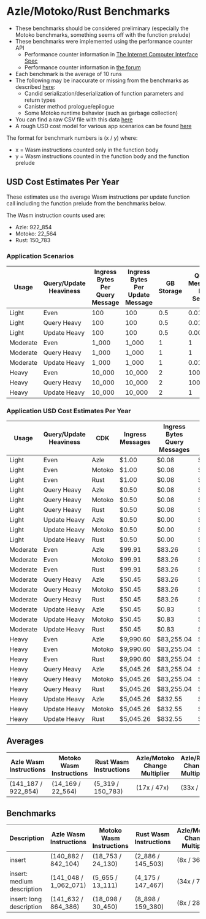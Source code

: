 # Azle/Motoko/Rust Benchmarks

-   These benchmarks should be considered preliminary (especially the Motoko benchmarks, something seems off with the function prelude)
-   These benchmarks were implemented using the performance counter API
    -   Performance counter information in [The Internet Computer Interface Spec](https://internetcomputer.org/docs/current/references/ic-interface-spec/#system-api-imports)
    -   Performance counter information in [the forum](https://forum.dfinity.org/t/introducing-performance-counter-on-the-internet-computer/14027)
-   Each benchmark is the average of 10 runs
-   The following may be inaccurate or missing from the benchmarks as described [here](https://forum.dfinity.org/t/introducing-performance-counter-on-the-internet-computer/14027):
    -   Candid serialization/deserialization of function parameters and return types
    -   Canister method prologue/epilogue
    -   Some Motoko runtime behavior (such as garbage collection)
-   You can find a raw CSV file with this data [here](./benchmarks.csv)
-   A rough USD cost model for various app scenarios can be found [here](https://docs.google.com/spreadsheets/d/1PQ53R9hYE1fuMB_z-Bl6dyymm7end7rVJ85TvGEh0BQ)

The format for benchmark numbers is (x / y) where:

-   x = Wasm instructions counted only in the function body
-   y = Wasm instructions counted in the function body and the function prelude

## USD Cost Estimates Per Year

These estimates use the average Wasm instructions per update function call including the function prelude from the benchmarks below.

The Wasm instruction counts used are:

-   Azle: 922_854
-   Motoko: 22_564
-   Rust: 150_783

### Application Scenarios

| Usage    | Query/Update Heaviness | Ingress Bytes Per Query Message | Ingress Bytes Per Update Message | GB Storage | Query Messages Per Second | Update Messages Per Second | Xnet Calls Per Second | Xnet Call Bytes |
| -------- | ---------------------- | ------------------------------- | -------------------------------- | ---------- | ------------------------- | -------------------------- | --------------------- | --------------- |
| Light    | Even                   | 100                             | 100                              | 0.5        | 0.01                      | 0.01                       | 0.001                 | 20              |
| Light    | Query Heavy            | 100                             | 100                              | 0.5        | 0.01                      | 0.0001                     | 0.001                 | 20              |
| Light    | Update Heavy           | 100                             | 100                              | 0.5        | 0.0001                    | 0.01                       | 0.001                 | 20              |
| Moderate | Even                   | 1_000                           | 1_000                            | 1          | 1                         | 1                          | 0.1                   | 200             |
| Moderate | Query Heavy            | 1_000                           | 1_000                            | 1          | 1                         | 0.01                       | 0.1                   | 200             |
| Moderate | Update Heavy           | 1_000                           | 1_000                            | 1          | 0.01                      | 1                          | 0.1                   | 200             |
| Heavy    | Even                   | 10_000                          | 10_000                           | 2          | 100                       | 100                        | 10                    | 2_000           |
| Heavy    | Query Heavy            | 10_000                          | 10_000                           | 2          | 100                       | 1                          | 10                    | 2_000           |
| Heavy    | Update Heavy           | 10_000                          | 10_000                           | 2          | 1                         | 100                        | 10                    | 2_000           |

### Application USD Cost Estimates Per Year

| Usage    | Query/Update Heaviness | CDK    | Ingress Messages | Ingress Bytes Query Messages | Ingress Bytes Update Messages | Update Messages | Update Instructions | Xnet Calls | Xnet Byte Transmission | GB Storage | Total Cost  |
| -------- | ---------------------- | ------ | ---------------- | ---------------------------- | ----------------------------- | --------------- | ------------------- | ---------- | ---------------------- | ---------- | ----------- |
| Light    | Even                   | Azle   | $1.00            | $0.08                        | $0.08                         | $0.25           | $0.15               | $0.01      | $0.00                  | $2.64      | $4.22       |
| Light    | Even                   | Motoko | $1.00            | $0.08                        | $0.08                         | $0.25           | $0.00               | $0.01      | $0.00                  | $2.64      | $4.07       |
| Light    | Even                   | Rust   | $1.00            | $0.08                        | $0.08                         | $0.25           | $0.03               | $0.01      | $0.00                  | $2.64      | $4.09       |
| Light    | Query Heavy            | Azle   | $0.50            | $0.08                        | $0.00                         | $0.00           | $0.00               | $0.01      | $0.00                  | $2.64      | $3.25       |
| Light    | Query Heavy            | Motoko | $0.50            | $0.08                        | $0.00                         | $0.00           | $0.00               | $0.01      | $0.00                  | $2.64      | $3.25       |
| Light    | Query Heavy            | Rust   | $0.50            | $0.08                        | $0.00                         | $0.00           | $0.00               | $0.01      | $0.00                  | $2.64      | $3.25       |
| Light    | Update Heavy           | Azle   | $0.50            | $0.00                        | $0.08                         | $0.25           | $0.15               | $0.01      | $0.00                  | $2.64      | $3.64       |
| Light    | Update Heavy           | Motoko | $0.50            | $0.00                        | $0.08                         | $0.25           | $0.00               | $0.01      | $0.00                  | $2.64      | $3.49       |
| Light    | Update Heavy           | Rust   | $0.50            | $0.00                        | $0.08                         | $0.25           | $0.03               | $0.01      | $0.00                  | $2.64      | $3.51       |
| Moderate | Even                   | Azle   | $99.91           | $83.26                       | $83.26                        | $24.56          | $15.37              | $1.08      | $0.83                  | $5.29      | $313.54     |
| Moderate | Even                   | Motoko | $99.91           | $83.26                       | $83.26                        | $24.56          | $0.38               | $1.08      | $0.83                  | $5.29      | $298.55     |
| Moderate | Even                   | Rust   | $99.91           | $83.26                       | $83.26                        | $24.56          | $2.51               | $1.08      | $0.83                  | $5.29      | $300.69     |
| Moderate | Query Heavy            | Azle   | $50.45           | $83.26                       | $0.83                         | $0.25           | $0.15               | $1.08      | $0.83                  | $5.29      | $142.14     |
| Moderate | Query Heavy            | Motoko | $50.45           | $83.26                       | $0.83                         | $0.25           | $0.00               | $1.08      | $0.83                  | $5.29      | $141.99     |
| Moderate | Query Heavy            | Rust   | $50.45           | $83.26                       | $0.83                         | $0.25           | $0.03               | $1.08      | $0.83                  | $5.29      | $142.01     |
| Moderate | Update Heavy           | Azle   | $50.45           | $0.83                        | $83.26                        | $24.56          | $15.37              | $1.08      | $0.83                  | $5.29      | $181.67     |
| Moderate | Update Heavy           | Motoko | $50.45           | $0.83                        | $83.26                        | $24.56          | $0.38               | $1.08      | $0.83                  | $5.29      | $166.68     |
| Moderate | Update Heavy           | Rust   | $50.45           | $0.83                        | $83.26                        | $24.56          | $2.51               | $1.08      | $0.83                  | $5.29      | $168.81     |
| Heavy    | Even                   | Azle   | $9,990.60        | $83,255.04                   | $83,255.04                    | $2,456.02       | $1,536.64           | $108.23    | $832.55                | $10.57     | $181,444.71 |
| Heavy    | Even                   | Motoko | $9,990.60        | $83,255.04                   | $83,255.04                    | $2,456.02       | $37.57              | $108.23    | $832.55                | $10.57     | $179,945.63 |
| Heavy    | Even                   | Rust   | $9,990.60        | $83,255.04                   | $83,255.04                    | $2,456.02       | $251.07             | $108.23    | $832.55                | $10.57     | $180,159.13 |
| Heavy    | Query Heavy            | Azle   | $5,045.26        | $83,255.04                   | $832.55                       | $24.56          | $15.37              | $108.23    | $832.55                | $10.57     | $90,124.13  |
| Heavy    | Query Heavy            | Motoko | $5,045.26        | $83,255.04                   | $832.55                       | $24.56          | $0.38               | $108.23    | $832.55                | $10.57     | $90,109.14  |
| Heavy    | Query Heavy            | Rust   | $5,045.26        | $83,255.04                   | $832.55                       | $24.56          | $2.51               | $108.23    | $832.55                | $10.57     | $90,111.27  |
| Heavy    | Update Heavy           | Azle   | $5,045.26        | $832.55                      | $83,255.04                    | $2,456.02       | $1,536.64           | $108.23    | $832.55                | $10.57     | $94,076.87  |
| Heavy    | Update Heavy           | Motoko | $5,045.26        | $832.55                      | $83,255.04                    | $2,456.02       | $37.57              | $108.23    | $832.55                | $10.57     | $92,577.80  |
| Heavy    | Update Heavy           | Rust   | $5,045.26        | $832.55                      | $83,255.04                    | $2,456.02       | $251.07             | $108.23    | $832.55                | $10.57     | $92,791.29  |

## Averages

| Azle Wasm Instructions | Motoko Wasm Instructions | Rust Wasm Instructions | Azle/Motoko Change Multiplier | Azle/Rust Change Multiplier | Motoko/Azle Change Multiplier | Motoko/Rust Change Multiplier | Rust/Azle Change Multiplier | Rust/Motoko Change Multiplier |
| ---------------------- | ------------------------ | ---------------------- | ----------------------------- | --------------------------- | ----------------------------- | ----------------------------- | --------------------------- | ----------------------------- |
| (141_187 / 922_854)    | (14_169 / 22_564)        | (5_319 / 150_783)      | (17x / 47x)                   | (33x / 6x)                  | (-17x / -47x)                 | (3x / -8x)                    | (-33x / -6x)                | (-3x / 8x)                    |

## Benchmarks

| Description                | Azle Wasm Instructions | Motoko Wasm Instructions | Rust Wasm Instructions | Azle/Motoko Change Multiplier | Azle/Rust Change Multiplier | Motoko/Azle Change Multiplier | Motoko/Rust Change Multiplier | Rust/Azle Change Multiplier | Rust/Motoko Change Multiplier |
| -------------------------- | ---------------------- | ------------------------ | ---------------------- | ----------------------------- | --------------------------- | ----------------------------- | ----------------------------- | --------------------------- | ----------------------------- |
| insert                     | (140_882 / 842_104)    | (18_753 / 24_130)        | (2_886 / 145_503)      | (8x / 36x)                    | (49x / 6x)                  | (-8x / -36x)                  | (7x / -6x)                    | (-49x / -6x)                | (-7x / 6x)                    |
| insert: medium description | (141_048 / 1_062_071)  | (5_655 / 13_111)         | (4_175 / 147_467)      | (34x / 78x)                   | (34x / 7x)                  | (-34x / -78x)                 | (-0x / -12x)                  | (-34x / -7x)                | (0x / 12x)                    |
| insert: long description   | (141_632 / 864_386)    | (18_098 / 30_450)        | (8_898 / 159_380)      | (8x / 28x)                    | (16x / 5x)                  | (-8x / -28x)                  | (2x / -5x)                    | (-16x / -5x)                | (-2x / 5x)                    |
